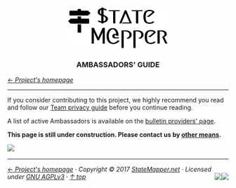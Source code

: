 <div align="center" id="top">
	<a href="https://github.com/StateMapper/StateMapper#top" title="Go to the project's homepage"><img src="../logo/logo-manuals.png" /></a><br>
	<h3 align="center">AMBASSADORS' GUIDE</h3>
</div>

*[&larr; Project's homepage](https://github.com/StateMapper/StateMapper#top)*

-----


If you consider contributing to this project, we highly recommend you read and follow our [Team privacy guide](PRIVACY.md#top) before you continue reading.


A list of active Ambassadors is available on the [bulletin providers' page](https://statemapper.net/api).

**This page is still under construction. Please contact us by [other means](https://github.com/StateMapper/StateMapper#top).**

<img src="https://img.shields.io/badge/state-draft-red.svg?style=flat-square" />


-----

*[&larr; Project's homepage](https://github.com/StateMapper/StateMapper#top) · Copyright &copy; 2017 [StateMapper.net](https://statemapper.net) · Licensed under [GNU AGPLv3](../../LICENSE) · [&uarr; top](#top)* <img src="[![Bitbucket issues](https://img.shields.io/bitbucket/issues/atlassian/python-bitbucket.svg?style=social" align="right" /> <img src="http://hits.dwyl.com/StateMapper/StateMapper.svg?style=flat-square" align="right" />

